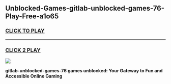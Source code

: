 
## Unblocked-Games-gitlab-unblocked-games-76-Play-Free-a1o65
<h3>
<a href="https://premium76.site?title=gitlab-unblocked-games-76&ref=18A1">CLICK TO PLAY</a></h3>
<hr>

<h3>
<a href="https://premium76.site?title=gitlab-unblocked-games-76&ref=18A1">CLICK 2 PLAY</a>
  
</h3>

<a href="https://premium76.site?title=gitlab-unblocked-games-76&ref=18A1"><img src="https://clearcache.store/games.png"></a>


**gitlab-unblocked-games-76 games unblocked: Your Gateway to Fun and Accessible Online Gaming**
